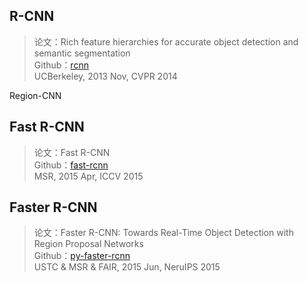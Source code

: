 ## R-CNN
> 论文：Rich feature hierarchies for accurate  object detection and semantic segmentation  
> Github：[rcnn](https://github.com/rbgirshick/rcnn)  
> UCBerkeley, 2013 Nov, CVPR 2014

Region-CNN

## Fast R-CNN
> 论文：Fast R-CNN  
> Github：[fast-rcnn](https://github.com/rbgirshick/fast-rcnn)  
> MSR, 2015 Apr, ICCV 2015
 
## Faster R-CNN
> 论文：Faster R-CNN: Towards Real-Time Object Detection with Region Proposal Networks  
> Github：[py-faster-rcnn](https://github.com/rbgirshick/py-faster-rcnn)  
> USTC & MSR & FAIR, 2015 Jun, NeruIPS 2015
